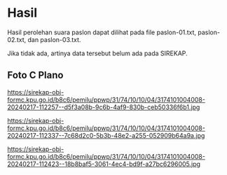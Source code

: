 # Hasil

Hasil perolehan suara paslon dapat dilihat pada file paslon-01.txt, paslon-02.txt, dan paslon-03.txt.

Jika tidak ada, artinya data tersebut belum ada pada SIREKAP.

## Foto C Plano

https://sirekap-obj-formc.kpu.go.id/b8c6/pemilu/ppwp/31/74/10/10/04/3174101004008-20240217-112257--d5f3a08b-9c6b-4af9-830b-ceb50336f6b1.jpg

https://sirekap-obj-formc.kpu.go.id/b8c6/pemilu/ppwp/31/74/10/10/04/3174101004008-20240217-112337--7c68d2c0-5b3b-48e2-a255-052909b64a9a.jpg

https://sirekap-obj-formc.kpu.go.id/b8c6/pemilu/ppwp/31/74/10/10/04/3174101004008-20240217-112423--18b8baf5-3061-4ec4-bd9f-a27bc6296005.jpg
